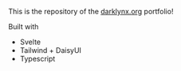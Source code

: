 This is the repository of the [darklynx.org](https://darklynx.org) portfolio!

Built with
- Svelte
- Tailwind + DaisyUI
- Typescript